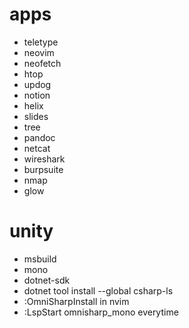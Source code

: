 # apps

- teletype  
- neovim  
- neofetch  
- htop  
- updog  
- notion  
- helix  
- slides  
- tree  
- pandoc  
- netcat  
- wireshark  
- burpsuite  
- nmap  
- glow  

# unity  
- msbuild  
- mono  
- dotnet-sdk  
- dotnet tool install --global csharp-ls  
- :OmniSharpInstall in nvim  
- :LspStart omnisharp_mono everytime
